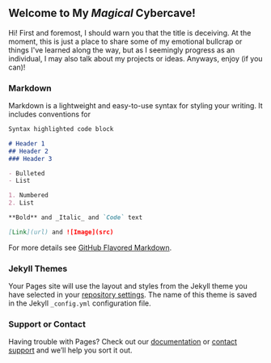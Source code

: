## Welcome to My *Magical* Cybercave!

Hi! First and foremost, I should warn you that the title is deceiving. At the moment, this is just a place to share some of my emotional bullcrap or things I've learned along the way, but as I seemingly progress as an individual, I may also talk about my projects or ideas. Anyways, enjoy (if you can)!

### Markdown

Markdown is a lightweight and easy-to-use syntax for styling your writing. It includes conventions for

```markdown
Syntax highlighted code block

# Header 1
## Header 2
### Header 3

- Bulleted
- List

1. Numbered
2. List

**Bold** and _Italic_ and `Code` text

[Link](url) and ![Image](src)
```

For more details see [GitHub Flavored Markdown](https://guides.github.com/features/mastering-markdown/).

### Jekyll Themes

Your Pages site will use the layout and styles from the Jekyll theme you have selected in your [repository settings](https://github.com/ororodislikesphysicalexertion/Cyber-Unicorndom/settings). The name of this theme is saved in the Jekyll `_config.yml` configuration file.

### Support or Contact

Having trouble with Pages? Check out our [documentation](https://docs.github.com/categories/github-pages-basics/) or [contact support](https://support.github.com/contact) and we’ll help you sort it out.
